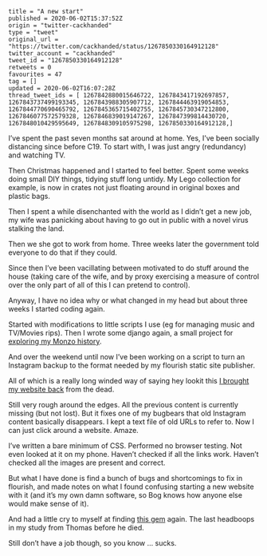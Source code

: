 ```
title = "A new start"
published = 2020-06-02T15:37:52Z
origin = "twitter-cackhanded"
type = "tweet"
original_url = "https://twitter.com/cackhanded/status/1267850330164912128"
twitter_account = "cackhanded"
tweet_id = "1267850330164912128"
retweets = 0
favourites = 47
tag = []
updated = 2020-06-02T16:07:28Z
thread_tweet_ids = [ 1267842880015646722, 1267843417192697857, 1267843737499193345, 1267843988305907712, 1267844463919054853, 1267844770690465792, 1267845365715402755, 1267845730347212800, 1267846077572579328, 1267846839019147267, 1267847399814430720, 1267848010429595649, 1267848309105975298, 1267850330164912128,]
```

I’ve spent the past seven months sat around at home. Yes, I’ve been socially distancing since before C19. To start with, I was just angry (redundancy) and watching TV.

Then Christmas happened and I started to feel better. Spent some weeks doing small DIY things, tidying stuff long untidy. My Lego collection for example, is now in crates not just floating around in original boxes and plastic bags.

Then I spent a while disenchanted with the world as I didn’t get a new job, my wife was panicking about having to go out in public with a novel virus stalking the land.

Then we she got to work from home. Three weeks later the government told everyone to do that if they could.

Since then I’ve been vacillating between motivated to do stuff around the house (taking care of the wife, and by proxy exercising a measure of control over the only part of all of this I can pretend to control).

Anyway, I have no idea why or what changed in my head but about three weeks I started coding again.

Started with modifications to little scripts I use (eg for managing music and TV/Movies rips). Then I wrote some django again, a small project for
[exploring my Monzo history](https://github.com/norm/monzo-explorer).

And over the weekend until now I’ve been working on a script to turn an Instagram backup to the format needed by my flourish static site publisher.

All of which is a really long winded way of saying hey lookit this
[I brought my website back](http://marknormanfrancis.com/about-the-rebuild)
from the dead.

Still very rough around the edges. All the previous content is currently missing (but not lost). But it fixes one of my bugbears that old Instagram content basically disappears. I kept a text file of old URLs to refer to. Now I can just click around a website. Amaze.

I’ve written a bare minimum of CSS. Performed no browser testing. Not even looked at it on my phone. Haven’t checked if all the links work. Haven’t checked all the images are present and correct.

But what I have done is find a bunch of bugs and shortcomings to fix in flourish, and made notes on what I found confusing starting a new website with it (and it’s my own damn software, so Bog knows how anyone else would make sense of it).

And had a little cry to myself at finding [this gem](/2018/04/30/headboops) again. The last headboops in my study from Thomas before he died.

Still don’t have a job though, so you know … sucks.

